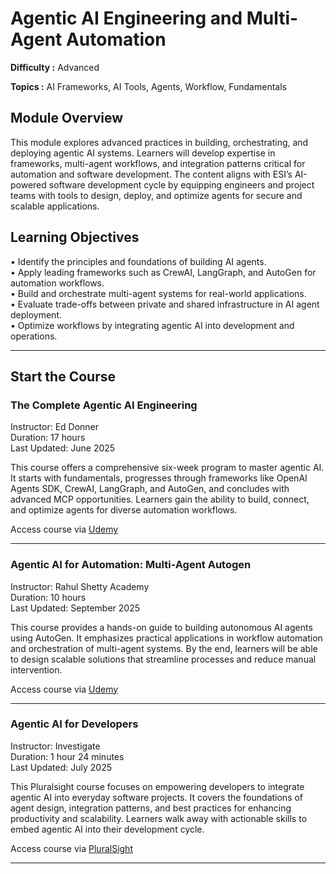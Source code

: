 # Agentic AI Engineering and Multi-Agent Automation

**Difficulty :** Advanced  

**Topics :** AI Frameworks, AI Tools, Agents, Workflow, Fundamentals

## Module Overview
This module explores advanced practices in building, orchestrating, and deploying agentic AI systems. Learners will develop expertise in frameworks, multi-agent workflows, and integration patterns critical for automation and software development. The content aligns with ESI’s AI-powered software development cycle by equipping engineers and project teams with tools to design, deploy, and optimize agents for secure and scalable applications.

## Learning Objectives
• Identify the principles and foundations of building AI agents.  
• Apply leading frameworks such as CrewAI, LangGraph, and AutoGen for automation workflows.  
• Build and orchestrate multi-agent systems for real-world applications.  
• Evaluate trade-offs between private and shared infrastructure in AI agent deployment.  
• Optimize workflows by integrating agentic AI into development and operations.

---

## Start the Course  
### The Complete Agentic AI Engineering

Instructor: Ed Donner  
Duration: 17 hours  
Last Updated: June 2025  

This course offers a comprehensive six-week program to master agentic AI. It starts with fundamentals, progresses through frameworks like OpenAI Agents SDK, CrewAI, LangGraph, and AutoGen, and concludes with advanced MCP opportunities. Learners gain the ability to build, connect, and optimize agents for diverse automation workflows.  

Access course via [Udemy](https://essentialsoft.udemy.com/course/the-complete-agentic-ai-engineering-course/learn/lecture/49771331?kw=complete+agentic&src=sac#overview)

---

### Agentic AI for Automation: Multi-Agent Autogen

Instructor: Rahul Shetty Academy  
Duration: 10 hours  
Last Updated: September 2025  

This course provides a hands-on guide to building autonomous AI agents using AutoGen. It emphasizes practical applications in workflow automation and orchestration of multi-agent systems. By the end, learners will be able to design scalable solutions that streamline processes and reduce manual intervention.  

Access course via [Udemy](https://essentialsoft.udemy.com/course/agentic-ai-for-automation-multi-agent-autogen/)

---

### Agentic AI for Developers

Instructor: Investigate  
Duration: 1 hour 24 minutes  
Last Updated: July 2025  

This Pluralsight course focuses on empowering developers to integrate agentic AI into everyday software projects. It covers the foundations of agent design, integration patterns, and best practices for enhancing productivity and scalability. Learners walk away with actionable skills to embed agentic AI into their development cycle.  

Access course via [PluralSight](https://app.pluralsight.com/library/courses/agentic-ai-developers)

---
